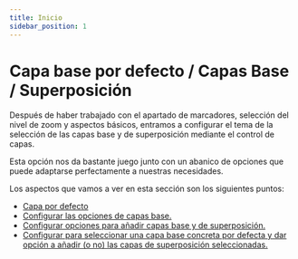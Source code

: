 ```yaml
---
title: Inicio
sidebar_position: 1
---
```

# Capa base por defecto / Capas Base / Superposición

Después de haber trabajado con el apartado de marcadores, selección del nivel de zoom y aspectos básicos, entramos a configurar el tema de la selección de las capas base y de superposición mediante el control de capas. 

Esta opción nos da bastante juego junto con un abanico de opciones que puede adaptarse perfectamente a nuestras necesidades.

Los aspectos que vamos a ver en esta sección son los siguientes puntos:
* [Capa por defecto](./default-layer.md)
* [Configurar las opciones de capas base.](./base-layers.md)
* [Configurar opciones para añadir capas base y de superposición.](./base-over-layers.md)
* [Configurar para seleccionar una capa base concreta por defecta y dar opción a añadir (o no) las capas de superposición seleccionadas.](./base-over-layers-select.md)